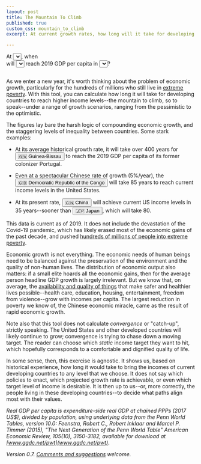 ```yaml
---
layout: post
title: The Mountain To Climb
published: true
custom_css: mountain_to_climb
excerpt: At current growth rates, how long will it take for developing countries to catch up to the rich world?

---
```


<div id="toolbar">
<div id="interface">
	At <select id = "growthRates" ></select>, when <br />
	will <select id="selectCountry"></select> 
	reach 2019 GDP per capita in
	<select id="catchupCountry"></select>?
</div>
<div id="projection"></div>
</div>
<div style="clear: both; margin-bottom: 2em;"></div>
<div id="forecasts"></div>

As we enter a new year, it's worth thinking about the problem of economic growth, particularly for the hundreds of millions who still live in [extreme poverty](https://ourworldindata.org/extreme-poverty). With this tool, you can calculate how long it will take for developing countries to reach higher income levels--the mountain to climb, so to speak--under a range of growth scenarios, ranging from the pessimistic to the optimistic.

The figures lay bare the harsh logic of compounding economic growth, and the staggering levels of inequality between countries. Some stark examples:

* At its average historical growth rate, it will take over 400 years for <button value="Guinea-Bissau" id="example">🇬🇼 Guinea-Bissau</button> to reach the 2019 GDP per capita of its former colonizer Portugal.

* Even at a spectacular Chinese rate of growth (5%/year), the <button value="the D.R. Congo" id="example">🇨🇩 Democratic Republic of the Congo</button> will take 85 years to reach current income levels in the United States.

* At its present rate, <button value="China" id="example">🇨🇳 China</button> will achieve current US income levels in 35 years--sooner than <button value="Japan" id="example">🇯🇵 Japan</button>, which will take 80.

This data is current as of 2019. It does not include the devastation of the Covid-19 pandemic, which has likely erased most of the economic gains of the past decade, and pushed [hundreds of millions of people into extreme poverty](https://www.theguardian.com/global-development/2021/feb/03/decades-of-progress-on-extreme-poverty-now-in-reverse-due-to-covid). 

Economic growth is not everything. The economic needs of human beings need to be balanced against the preservation of the environment and the quality of non-human lives. The distribution of economic output also matters: if a small elite hoards all the economic gains, then for the average person headline GDP growth is largely irrelevant. But we know that, on average, the [availability and quality of things](https://ourworldindata.org/what-is-economic-growth) that make safer and healthier lives possible--health care, education, housing, entertainment, freedom from violence--grow with incomes per capita. The largest reduction in poverty we know of, the Chinese economic miracle, came as the result of rapid economic growth. 

Note also that this tool does not calculate _convergence_ or "catch-up", strictly speaking. The United States and other developed countries will likely continue to grow; convergence is trying to chase down a moving target. The reader can choose which _static_ income target they want to hit, which hopefully corresponds to a comfortable and dignified quality of life.

In some sense, then, this exercise is agnostic. It shows us, based on historical experience, how long it would take to bring the incomes of current developing countries to any level that we choose. It does not say which policies to enact, which projected growth rate is achievable, or even which target level of income is desirable. It is then up to us--or, more correctly, the people living in these developing countries--to decide what paths align most with their values.


_Real GDP per capita is expenditure-side real GDP at chained PPPs (2017 US$), divided by population, using underlying data from the Penn World Tables, version 10.0: Feenstra, Robert C., Robert Inklaar and Marcel P. Timmer (2015), "The Next Generation of the Penn World Table" American Economic Review, 105(10), 3150-3182, available for download at [www.ggdc.net/pwt](www.ggdc.net/pwt)_.

_Version 0.7. [Comments and suggestions](https://twitter.com/oliverwkim) welcome._

<script src="http://d3js.org/d3.v4.js"></script>
<script src="https://d3js.org/d3-scale-chromatic.v1.min.js"></script>
<script src="/assets/mountain_to_climb/mountain_to_climb.js"></script>


